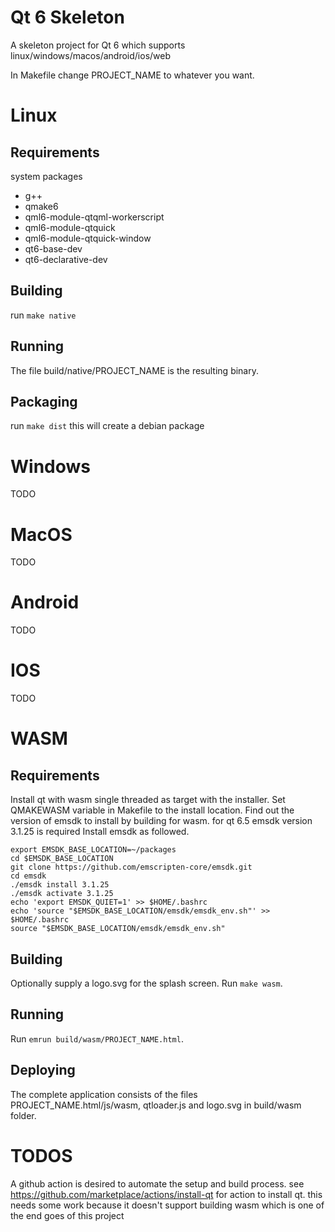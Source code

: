 # Qt 6 Skeleton

A skeleton project for Qt 6 which supports linux/windows/macos/android/ios/web

In Makefile change PROJECT_NAME to whatever you want.

# Linux

## Requirements
system packages
 - g++
 - qmake6
 - qml6-module-qtqml-workerscript
 - qml6-module-qtquick
 - qml6-module-qtquick-window
 - qt6-base-dev
 - qt6-declarative-dev

## Building
run `make native`

## Running
The file build/native/PROJECT_NAME is the resulting binary.

## Packaging
run `make dist`
this will create a debian package

# Windows

TODO

# MacOS

TODO

# Android

TODO

# IOS

TODO

# WASM

## Requirements
Install qt with wasm single threaded as target with the installer.
Set QMAKEWASM variable in Makefile to the install location.
Find out the version of emsdk to install by building for wasm.
for qt 6.5 emsdk version 3.1.25 is required
Install emsdk as followed.
```
export EMSDK_BASE_LOCATION=~/packages
cd $EMSDK_BASE_LOCATION
git clone https://github.com/emscripten-core/emsdk.git
cd emsdk
./emsdk install 3.1.25
./emsdk activate 3.1.25
echo 'export EMSDK_QUIET=1' >> $HOME/.bashrc
echo 'source "$EMSDK_BASE_LOCATION/emsdk/emsdk_env.sh"' >> $HOME/.bashrc
source "$EMSDK_BASE_LOCATION/emsdk/emsdk_env.sh"
```

## Building
Optionally supply a logo.svg for the splash screen.
Run `make wasm`.

## Running
Run `emrun build/wasm/PROJECT_NAME.html`.

## Deploying
The complete application consists of the files PROJECT_NAME.html/js/wasm, qtloader.js and logo.svg in build/wasm folder.

# TODOS
A github action is desired to automate the setup and build process.
	see https://github.com/marketplace/actions/install-qt for action to install qt.
		this needs some work because it doesn't support building wasm which is one of the end goes of this project

